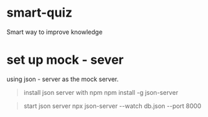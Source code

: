 # smart-quiz
Smart way to improve knowledge 

# set up mock - sever
using json - server as the mock server.

> install json server with npm
npm install -g json-server

> start json server 
npx json-server --watch db.json --port 8000
